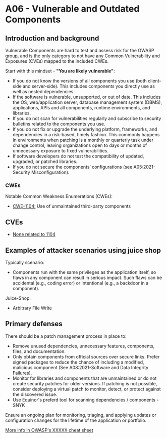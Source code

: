 # A06 - Vulnerable and Outdated Components

## Introduction and background

Vulnerable Components are hard to test and assess risk for the OWASP group, and
is the only category to not have any Common Vulnerability and Exposures (CVEs)
mapped to the included CWEs.

Start with this mindset - **"You are likely vulnerable"**:

- If you do not know the versions of all components you use (both client-side
and server-side). This includes components you directly use as well as nested
dependencies.
- If the software is vulnerable, unsupported, or out of date. This includes the
OS, web/application server, database management system (DBMS), applications,
APIs and all components, runtime environments, and libraries.
- If you do not scan for vulnerabilities regularly and subscribe to security
bulletins related to the components you use.
- If you do not fix or upgrade the underlying platform, frameworks, and
dependencies in a risk-based, timely fashion. This commonly happens in
environments when patching is a monthly or quarterly task under change control,
leaving organizations open to days or months of unnecessary exposure to fixed
vulnerabilities.
- If software developers do not test the compatibility of updated, upgraded, or
patched libraries.
- If you do not secure the components’ configurations
(see A05:2021-Security Misconfiguration).

### CWEs

Notable Common Weakness Enumerations (CWEs):

- [CWE-1104:](https://cwe.mitre.org/data/definitions/1104.html)
Use of unmaintained third-party components

## CVEs

- [None related to 1104](https://)

## Examples of attacker scenarios using juice shop

Typically scenario:

- Components run with the same privileges as the application itself, so flaws
in any component can result in serious impact. Such flaws can be accidental
(e.g., coding error) or intentional (e.g., a backdoor in a component).

Juice-Shop:

- Arbitrary File Write

## Primary defenses

There should be a patch management process in place to:

- Remove unused dependencies, unnecessary features, components, files, and documentation.
- Only obtain components from official sources over secure links. Prefer signed packages to reduce the chance of including a modified, malicious component (See A08:2021-Software and Data Integrity Failures).
- Monitor for libraries and components that are unmaintained or do not create security patches for older versions. If patching is not possible, consider deploying a virtual patch to monitor, detect, or protect against the discovered issue.
- Use Equinor's preferd tool for scanning dependencies / components - SNYK

Ensure an ongoing plan for monitoring, triaging, and applying updates or configuration changes for the lifetime of the application or portfolio.

[More info in OWASP's XXXXX cheat sheet]()
